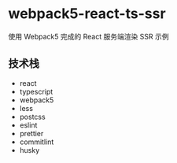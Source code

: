 # webpack5-react-ts-ssr

使用 Webpack5 完成的 React 服务端渲染 SSR 示例

## 技术栈

- react
- typescript
- webpack5
- less
- postcss
- eslint
- prettier
- commitlint
- husky

